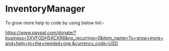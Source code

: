 # InventoryManager


To grow more help to code by using below linl:-


https://www.paypal.com/donate/?business=5XVFGDH5XCXR6&no_recurring=0&item_name=To+grow+more+and+help+to+the+needed+one.&currency_code=USD
